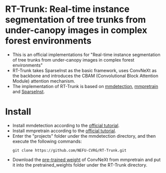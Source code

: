 # RT-Trunk: Real-time instance segmentation of tree trunks from under-canopy images in complex forest environments
- This is an official implementations for "Real-time instance segmentation of tree trunks from under-canopy images in complex forest environments"
- RT-Trunk takes SparseInst as the basic framework, uses ConvNeXt as the backbone and introduces the CBAM (Convolutional Block Attention Module) attention mechanism.
- The implementation of RT-Trunk is based on [mmdetection](https://github.com/open-mmlab/mmdetection), [mmpretrain](https://github.com/open-mmlab/mmpretrain) and [SparseInst](https://github.com/hustvl/SparseInst#models).
# Install
- Install mmdetection according to the [official tutorial](https://mmdetection.readthedocs.io/en/latest/get_started.html).
- Install mmpretrain according to the [official tutorial](https://mmpretrain.readthedocs.io/en/latest/get_started.html#installation).
- Enter the "projects" folder under the mmdetection directory, and then execute the following commands:
  ```git
  git clone https://github.com/NEFU-CVRG/RT-Trunk.git
- Download the [pre-trained weight](https://github.com/open-mmlab/mmpretrain/tree/main/configs/convnext) of ConvNeXt from mmpretrain and put it into the pretrained_weights folder under the RT-Trunk directory.
